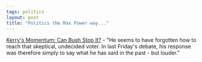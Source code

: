 ```yaml
---
tags: politics
layout: post
title: "Politics the Max Power way..."
---
```




<a href="http://www.andrewsullivan.com/main_article.php?artnum=20041010">Kerry's Momentum: Can Bush Stop It?</a> - "He seems to have forgotten how to reach that skeptical, undecided voter. In last Friday's debate, his response was therefore simply to say what he has said in the past - but louder."


